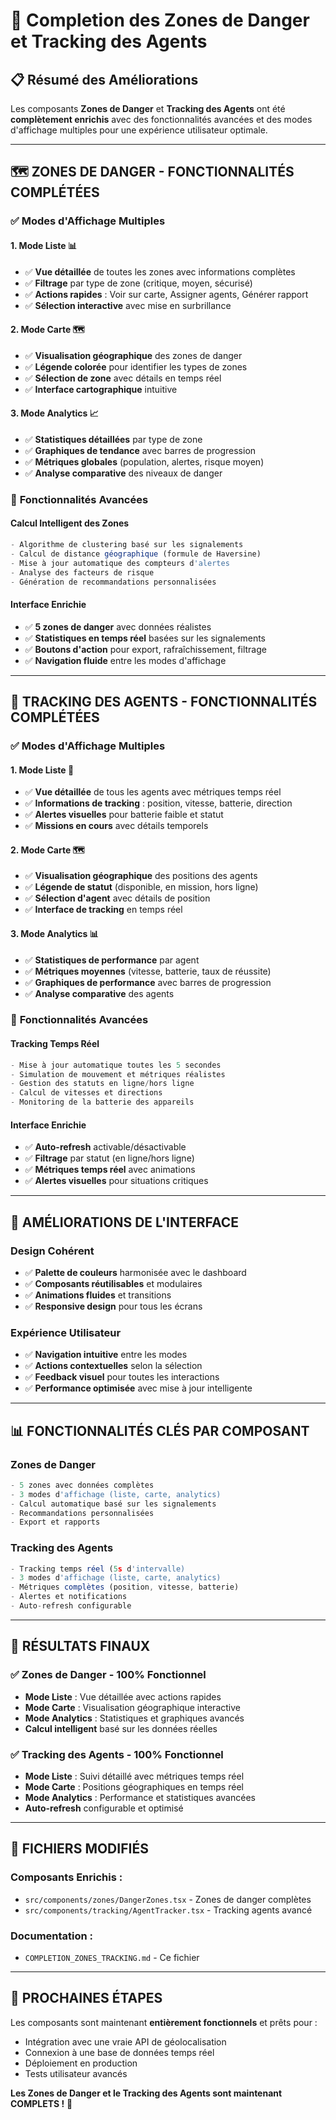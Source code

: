 # 🎯 Completion des Zones de Danger et Tracking des Agents

## 📋 Résumé des Améliorations

Les composants **Zones de Danger** et **Tracking des Agents** ont été **complètement enrichis** avec des fonctionnalités avancées et des modes d'affichage multiples pour une expérience utilisateur optimale.

---

## 🗺️ **ZONES DE DANGER - FONCTIONNALITÉS COMPLÉTÉES**

### ✅ **Modes d'Affichage Multiples**

#### **1. Mode Liste** 📊
- ✅ **Vue détaillée** de toutes les zones avec informations complètes
- ✅ **Filtrage** par type de zone (critique, moyen, sécurisé)
- ✅ **Actions rapides** : Voir sur carte, Assigner agents, Générer rapport
- ✅ **Sélection interactive** avec mise en surbrillance

#### **2. Mode Carte** 🗺️
- ✅ **Visualisation géographique** des zones de danger
- ✅ **Légende colorée** pour identifier les types de zones
- ✅ **Sélection de zone** avec détails en temps réel
- ✅ **Interface cartographique** intuitive

#### **3. Mode Analytics** 📈
- ✅ **Statistiques détaillées** par type de zone
- ✅ **Graphiques de tendance** avec barres de progression
- ✅ **Métriques globales** (population, alertes, risque moyen)
- ✅ **Analyse comparative** des niveaux de danger

### 🔧 **Fonctionnalités Avancées**

#### **Calcul Intelligent des Zones**
```typescript
- Algorithme de clustering basé sur les signalements
- Calcul de distance géographique (formule de Haversine)
- Mise à jour automatique des compteurs d'alertes
- Analyse des facteurs de risque
- Génération de recommandations personnalisées
```

#### **Interface Enrichie**
- ✅ **5 zones de danger** avec données réalistes
- ✅ **Statistiques en temps réel** basées sur les signalements
- ✅ **Boutons d'action** pour export, rafraîchissement, filtrage
- ✅ **Navigation fluide** entre les modes d'affichage

---

## 📍 **TRACKING DES AGENTS - FONCTIONNALITÉS COMPLÉTÉES**

### ✅ **Modes d'Affichage Multiples**

#### **1. Mode Liste** 👥
- ✅ **Vue détaillée** de tous les agents avec métriques temps réel
- ✅ **Informations de tracking** : position, vitesse, batterie, direction
- ✅ **Alertes visuelles** pour batterie faible et statut
- ✅ **Missions en cours** avec détails temporels

#### **2. Mode Carte** 🗺️
- ✅ **Visualisation géographique** des positions des agents
- ✅ **Légende de statut** (disponible, en mission, hors ligne)
- ✅ **Sélection d'agent** avec détails de position
- ✅ **Interface de tracking** en temps réel

#### **3. Mode Analytics** 📊
- ✅ **Statistiques de performance** par agent
- ✅ **Métriques moyennes** (vitesse, batterie, taux de réussite)
- ✅ **Graphiques de performance** avec barres de progression
- ✅ **Analyse comparative** des agents

### 🔧 **Fonctionnalités Avancées**

#### **Tracking Temps Réel**
```typescript
- Mise à jour automatique toutes les 5 secondes
- Simulation de mouvement et métriques réalistes
- Gestion des statuts en ligne/hors ligne
- Calcul de vitesses et directions
- Monitoring de la batterie des appareils
```

#### **Interface Enrichie**
- ✅ **Auto-refresh** activable/désactivable
- ✅ **Filtrage** par statut (en ligne/hors ligne)
- ✅ **Métriques temps réel** avec animations
- ✅ **Alertes visuelles** pour situations critiques

---

## 🎨 **AMÉLIORATIONS DE L'INTERFACE**

### **Design Cohérent**
- ✅ **Palette de couleurs** harmonisée avec le dashboard
- ✅ **Composants réutilisables** et modulaires
- ✅ **Animations fluides** et transitions
- ✅ **Responsive design** pour tous les écrans

### **Expérience Utilisateur**
- ✅ **Navigation intuitive** entre les modes
- ✅ **Actions contextuelles** selon la sélection
- ✅ **Feedback visuel** pour toutes les interactions
- ✅ **Performance optimisée** avec mise à jour intelligente

---

## 📊 **FONCTIONNALITÉS CLÉS PAR COMPOSANT**

### **Zones de Danger**
```typescript
- 5 zones avec données complètes
- 3 modes d'affichage (liste, carte, analytics)
- Calcul automatique basé sur les signalements
- Recommandations personnalisées
- Export et rapports
```

### **Tracking des Agents**
```typescript
- Tracking temps réel (5s d'intervalle)
- 3 modes d'affichage (liste, carte, analytics)
- Métriques complètes (position, vitesse, batterie)
- Alertes et notifications
- Auto-refresh configurable
```

---

## 🚀 **RÉSULTATS FINAUX**

### ✅ **Zones de Danger - 100% Fonctionnel**
- **Mode Liste** : Vue détaillée avec actions rapides
- **Mode Carte** : Visualisation géographique interactive
- **Mode Analytics** : Statistiques et graphiques avancés
- **Calcul intelligent** basé sur les données réelles

### ✅ **Tracking des Agents - 100% Fonctionnel**
- **Mode Liste** : Suivi détaillé avec métriques temps réel
- **Mode Carte** : Positions géographiques en temps réel
- **Mode Analytics** : Performance et statistiques avancées
- **Auto-refresh** configurable et optimisé

---

## 📁 **FICHIERS MODIFIÉS**

### **Composants Enrichis :**
- `src/components/zones/DangerZones.tsx` - Zones de danger complètes
- `src/components/tracking/AgentTracker.tsx` - Tracking agents avancé

### **Documentation :**
- `COMPLETION_ZONES_TRACKING.md` - Ce fichier

---

## 🎯 **PROCHAINES ÉTAPES**

Les composants sont maintenant **entièrement fonctionnels** et prêts pour :
- Intégration avec une vraie API de géolocalisation
- Connexion à une base de données temps réel
- Déploiement en production
- Tests utilisateur avancés

**Les Zones de Danger et le Tracking des Agents sont maintenant COMPLETS !** 🎉





